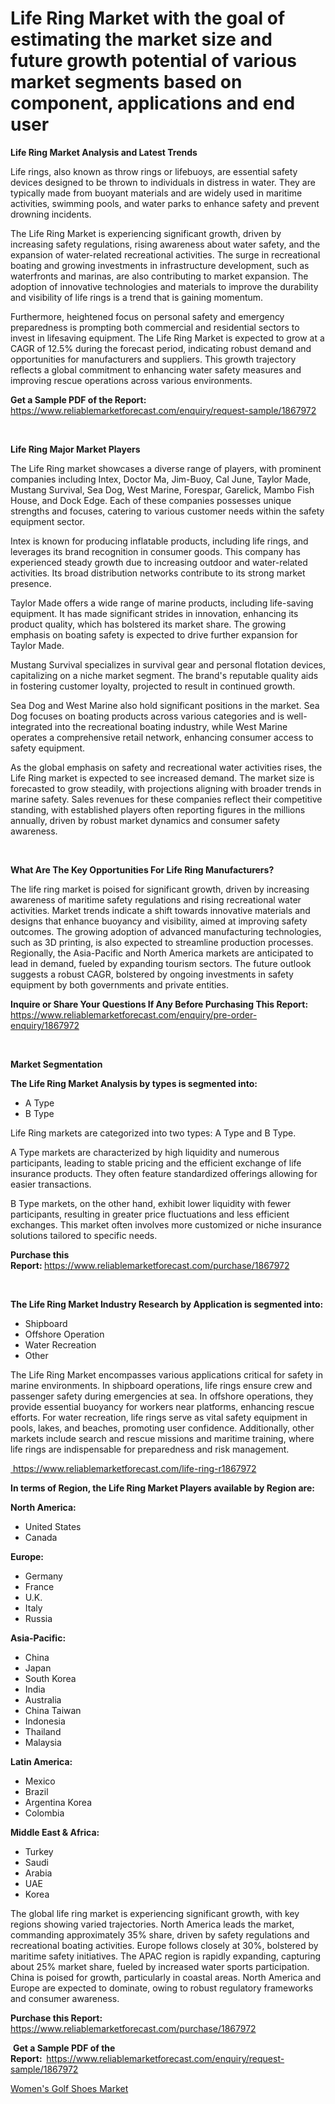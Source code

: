 <p><h1>Life Ring Market with the goal of estimating the market size and future growth potential of various market segments based on component, applications and end user</h1></p><p><strong>Life Ring Market Analysis and Latest Trends</strong></p>
<p><p>Life rings, also known as throw rings or lifebuoys, are essential safety devices designed to be thrown to individuals in distress in water. They are typically made from buoyant materials and are widely used in maritime activities, swimming pools, and water parks to enhance safety and prevent drowning incidents.</p><p>The Life Ring Market is experiencing significant growth, driven by increasing safety regulations, rising awareness about water safety, and the expansion of water-related recreational activities. The surge in recreational boating and growing investments in infrastructure development, such as waterfronts and marinas, are also contributing to market expansion. The adoption of innovative technologies and materials to improve the durability and visibility of life rings is a trend that is gaining momentum.</p><p>Furthermore, heightened focus on personal safety and emergency preparedness is prompting both commercial and residential sectors to invest in lifesaving equipment. The Life Ring Market is expected to grow at a CAGR of 12.5% during the forecast period, indicating robust demand and opportunities for manufacturers and suppliers. This growth trajectory reflects a global commitment to enhancing water safety measures and improving rescue operations across various environments.</p></p>
<p><strong>Get a Sample PDF of the Report:&nbsp;</strong> <a href="https://www.reliablemarketforecast.com/enquiry/request-sample/1867972?utm_campaign=1169&utm_medium=2&utm_source=Github&utm_content=ia&utm_term=07022025&utm_id=life-ring">https://www.reliablemarketforecast.com/enquiry/request-sample/1867972</a></p>
<p>&nbsp;</p>
<p><strong>Life Ring Major Market Players</strong></p>
<p><p>The Life Ring market showcases a diverse range of players, with prominent companies including Intex, Doctor Ma, Jim-Buoy, Cal June, Taylor Made, Mustang Survival, Sea Dog, West Marine, Forespar, Garelick, Mambo Fish House, and Dock Edge. Each of these companies possesses unique strengths and focuses, catering to various customer needs within the safety equipment sector.</p><p>Intex is known for producing inflatable products, including life rings, and leverages its brand recognition in consumer goods. This company has experienced steady growth due to increasing outdoor and water-related activities. Its broad distribution networks contribute to its strong market presence.</p><p>Taylor Made offers a wide range of marine products, including life-saving equipment. It has made significant strides in innovation, enhancing its product quality, which has bolstered its market share. The growing emphasis on boating safety is expected to drive further expansion for Taylor Made.</p><p>Mustang Survival specializes in survival gear and personal flotation devices, capitalizing on a niche market segment. The brand's reputable quality aids in fostering customer loyalty, projected to result in continued growth.</p><p>Sea Dog and West Marine also hold significant positions in the market. Sea Dog focuses on boating products across various categories and is well-integrated into the recreational boating industry, while West Marine operates a comprehensive retail network, enhancing consumer access to safety equipment.</p><p>As the global emphasis on safety and recreational water activities rises, the Life Ring market is expected to see increased demand. The market size is forecasted to grow steadily, with projections aligning with broader trends in marine safety. Sales revenues for these companies reflect their competitive standing, with established players often reporting figures in the millions annually, driven by robust market dynamics and consumer safety awareness.</p></p>
<p>&nbsp;</p>
<p><strong>What Are The Key Opportunities For Life Ring Manufacturers?</strong></p>
<p><p>The life ring market is poised for significant growth, driven by increasing awareness of maritime safety regulations and rising recreational water activities. Market trends indicate a shift towards innovative materials and designs that enhance buoyancy and visibility, aimed at improving safety outcomes. The growing adoption of advanced manufacturing technologies, such as 3D printing, is also expected to streamline production processes. Regionally, the Asia-Pacific and North America markets are anticipated to lead in demand, fueled by expanding tourism sectors. The future outlook suggests a robust CAGR, bolstered by ongoing investments in safety equipment by both governments and private entities.</p></p>
<p><strong>Inquire or Share Your Questions If Any Before Purchasing This Report:</strong> <a href="https://www.reliablemarketforecast.com/enquiry/pre-order-enquiry/1867972?utm_campaign=1169&utm_medium=2&utm_source=Github&utm_content=ia&utm_term=07022025&utm_id=life-ring">https://www.reliablemarketforecast.com/enquiry/pre-order-enquiry/1867972</a></p>
<p>&nbsp;</p>
<p><strong>Market Segmentation</strong></p>
<p><strong>The Life Ring Market Analysis by types is segmented into:</strong></p>
<p><ul><li>A Type</li><li>B Type</li></ul></p>
<p><p>Life Ring markets are categorized into two types: A Type and B Type. </p><p>A Type markets are characterized by high liquidity and numerous participants, leading to stable pricing and the efficient exchange of life insurance products. They often feature standardized offerings allowing for easier transactions. </p><p>B Type markets, on the other hand, exhibit lower liquidity with fewer participants, resulting in greater price fluctuations and less efficient exchanges. This market often involves more customized or niche insurance solutions tailored to specific needs.</p></p>
<p><strong>Purchase this Report:&nbsp;</strong><a href="https://www.reliablemarketforecast.com/purchase/1867972?utm_campaign=1169&utm_medium=2&utm_source=Github&utm_content=ia&utm_term=07022025&utm_id=life-ring">https://www.reliablemarketforecast.com/purchase/1867972</a></p>
<p>&nbsp;</p>
<p><strong>The Life Ring Market Industry Research by Application is segmented into:</strong></p>
<p><ul><li>Shipboard</li><li>Offshore Operation</li><li>Water Recreation</li><li>Other</li></ul></p>
<p><p>The Life Ring Market encompasses various applications critical for safety in marine environments. In shipboard operations, life rings ensure crew and passenger safety during emergencies at sea. In offshore operations, they provide essential buoyancy for workers near platforms, enhancing rescue efforts. For water recreation, life rings serve as vital safety equipment in pools, lakes, and beaches, promoting user confidence. Additionally, other markets include search and rescue missions and maritime training, where life rings are indispensable for preparedness and risk management.</p></p>
<p><a href="https://www.reliablemarketforecast.com/life-ring-r1867972?utm_campaign=1169&utm_medium=2&utm_source=Github&utm_content=ia&utm_term=07022025&utm_id=life-ring">&nbsp;https://www.reliablemarketforecast.com/life-ring-r1867972</a></p>
<p><strong>In terms of Region, the Life Ring Market Players available by Region are:</strong></p>
<p>
    <p> <strong> North America: </strong>
        <ul>
            <li>United States</li>
            <li>Canada</li>
        </ul>
        </p> 
    <p> <strong> Europe: </strong>
        <ul>
            <li>Germany</li>
            <li>France</li>
            <li>U.K.</li>
            <li>Italy</li>
            <li>Russia</li>
        </ul>
        </p> 
    <p> <strong> Asia-Pacific: </strong>
        <ul>
            <li>China</li>
            <li>Japan</li>
            <li>South Korea</li>
            <li>India</li>
            <li>Australia</li>
            <li>China Taiwan</li>
            <li>Indonesia</li>
            <li>Thailand</li>
            <li>Malaysia</li>
        </ul>
        </p> 
    <p> <strong> Latin America: </strong>
        <ul>
            <li>Mexico</li>
            <li>Brazil</li>
            <li>Argentina Korea</li>
            <li>Colombia</li>
        </ul>
        </p> 
    <p> <strong> Middle East & Africa: </strong>
        <ul>
            <li>Turkey</li>
            <li>Saudi</li>
            <li>Arabia</li>
            <li>UAE</li>
            <li>Korea</li>
        </ul>
    </p>
    </p>
<p><p>The global life ring market is experiencing significant growth, with key regions showing varied trajectories. North America leads the market, commanding approximately 35% share, driven by safety regulations and recreational boating activities. Europe follows closely at 30%, bolstered by maritime safety initiatives. The APAC region is rapidly expanding, capturing about 25% market share, fueled by increased water sports participation. China is poised for growth, particularly in coastal areas. North America and Europe are expected to dominate, owing to robust regulatory frameworks and consumer awareness.</p></p>
<p><strong>Purchase this Report: </strong><a href="https://www.reliablemarketforecast.com/purchase/1867972?utm_campaign=1169&utm_medium=2&utm_source=Github&utm_content=ia&utm_term=07022025&utm_id=life-ring">https://www.reliablemarketforecast.com/purchase/1867972</a></p>
<p>&nbsp;<strong>Get a Sample PDF of the Report:&nbsp;&nbsp;</strong><a href="https://www.reliablemarketforecast.com/enquiry/request-sample/1867972?utm_campaign=1169&utm_medium=2&utm_source=Github&utm_content=ia&utm_term=07022025&utm_id=life-ring">https://www.reliablemarketforecast.com/enquiry/request-sample/1867972</a></p>
<p><strong></strong></p>
<p><p><a href="https://github.com/pizolina/Market-Research-Report-List-7/blob/main/womens-golf-shoes-market.md?utm_campaign=1169&utm_medium=2&utm_source=Github&utm_content=ia&utm_term=07022025&utm_id=life-ring">Women's Golf Shoes Market</a></p></p>